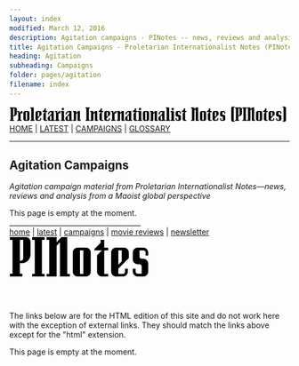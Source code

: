 ```yaml
---
layout: index
modified: March 12, 2016
description: Agitation campaigns - PINotes -- news, reviews and analysis from a Maoist global perspective
title: Agitation Campaigns - Proletarian Internationalist Notes (PINotes)
heading: Agitation
subheading: Campaigns
folder: pages/agitation
filename: index
---
```

<div class="hide"><p id="banner-md"><a href="../../index.md"><img src="../../_layouts/images/banner_small_600.png" alt="Proletarian Internationalist Notes (PINotes)" /></a><br /><a href="../../index.md">HOME</a> | <a href="../../pages/latest.md">LATEST</a> | <a href="../../pages/agitation/index.md">CAMPAIGNS</a> | <a href="../../pages/glossary/index.md">GLOSSARY</a></p><hr /><h2>Agitation Campaigns</h2></div><p><i>Agitation campaign material from Proletarian Internationalist Notes&mdash;news, reviews and analysis from a Maoist global perspective</i></p><div class="hide"><p>This page is empty at the moment.<br />
_____________________________________<br /><a href="../../index.md">home</a> | <a href="../../pages/latest.md">latest</a> | <a href="../../pages/agitation/index.md">campaigns</a> | <a href="../../reviews/movies/index.md">movie reviews</a> | <a href="../../pages/newsletter/index.md">newsletter</a><br /><a href="../../index.md"><img src="../../_layouts/images/logo_250.png" alt="PINotes" /></a></p><pre>






































































































































































































</pre><p>The links below are for the HTML edition of this site and do not work here with the exception of external links. They should match the links above except for the "html" extension.</p></div>
<p>This page is empty at the moment.</p>
